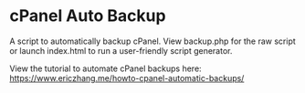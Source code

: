 cPanel Auto Backup
==================

A script to automatically backup cPanel. View backup.php for the raw script or launch index.html to run a user-friendly script generator.

View the tutorial to automate cPanel backups here: https://www.ericzhang.me/howto-cpanel-automatic-backups/
